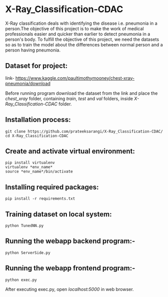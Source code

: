 # X-Ray_Classification-CDAC

X-Ray classification deals with identifying the disease i.e. pneumonia in a person.The objective of this project is to make the work of medical professionals easier  and quicker than earlier to detect pneumonia in a person's body. To fulfill the objective of this project, we need the datasets so as to train the model about the differences between normal person and a person having pneumonia.

## Dataset for project: 

link- https://www.kaggle.com/paultimothymooney/chest-xray-pneumonia/download

Before running program download the dataset from the link and place the *chest_xray* folder, containing *train*, *test* and *val* folders, inside *X-Ray_Classification-CDAC* folder.

## Installation process:

	git clone https://github.com/prateeksarangi/X-Ray_Classification-CDAC/
	cd X-Ray_Classification-CDAC
	
## Create and activate virtual environment:

	pip install virtualenv
	virtualenv *env_name*
	source *env_name*/bin/activate
	
## Installing required packages:

	pip install -r requirements.txt

## Training dataset on local system: 

	python TunedNN.py

## Running the webapp backend program:-

	python ServerSide.py

## Running the webapp frontend program:-

	python exec.py

After executing exec.py, open *localhost:5000* in web browser.


